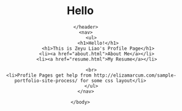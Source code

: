 <html>
    <head>
        <meta charset="utf-8">
    </head>
    <body>
        <header>
            <h1>Hello</h1>

        </header>
        <nav>
            <ul>
                 <h1>Hello!</h1>
                 <h1>This is Zeyu Liao's Profile Page</h1>
                <li><a href="about.html">About Me</a></li>
                <li><a href="resume.html">My Resume</a></li>

            <br>
            <li>Profile Pages get help from http://elizamarcum.com/sample-portfolio-site-process/ for some css layout</li>
            </ul>
        </nav>
        
    </body>
</html>
